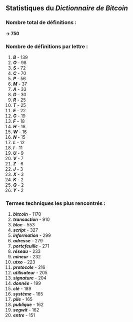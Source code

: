 ## Statistiques du *Dictionnaire de Bitcoin*

### Nombre total de définitions : 
**-> 750**

### Nombre de définitions par lettre :
1. ***B*** - 139
2. ***O*** - 98
3. ***S*** - 72
4. ***C*** - 70
5. ***P*** - 56
6. ***M*** - 37
7. ***A*** - 33
8. ***D*** - 30
9. ***R*** - 25
10. ***T*** - 25
11. ***E*** - 22
12. ***G*** - 19
13. ***F*** - 18
14. ***H*** - 18
15. ***W*** - 16
16. ***N*** - 15
17. ***L*** - 12
18. ***I*** - 11
19. ***U*** - 9
20. ***V*** - 7
21. ***Z*** - 6
22. ***J*** - 3
23. ***X*** - 3
24. ***K*** - 2
25. ***Q*** - 2
26. ***Y*** - 2

### Termes techniques les plus rencontrés :
1. ***bitcoin*** - 1170
2. ***transaction*** - 910
3. ***bloc*** - 553
4. ***script*** - 327
5. ***information*** - 299
6. ***adresse*** - 279
7. ***portefeuille*** - 271
8. ***réseau*** - 233
9. ***mineur*** - 232
10. ***utxo*** - 223
11. ***protocole*** - 216
12. ***utilisateur*** - 205
13. ***signature*** - 204
14. ***donnée*** - 199
15. ***clé*** - 189
16. ***système*** - 165
17. ***pile*** - 165
18. ***publique*** - 162
19. ***segwit*** - 162
20. ***entre*** - 151

